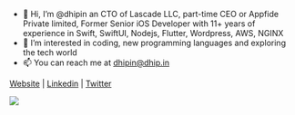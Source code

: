 - 👋 Hi, I’m @dhipin an CTO of Lascade LLC, part-time CEO or Appfide Private limited, Former Senior iOS Developer with 11+ years of experience in Swift, SwiftUI, Nodejs, Flutter, Wordpress, AWS, NGINX
- 👀 I’m interested in coding, new programming languages and exploring the tech world
- 📫 You can reach me at dhipin@dhip.in

<a href="https://dhip.in/">Website</a> | <a href="https://www.linkedin.com/in/dhipindas">Linkedin</a> | <a href="https://twitter.com/dhipindas">Twitter</a>
</p>

<p>
  <img align="center" src="https://github-readme-streak-stats.herokuapp.com?user=dhipin&theme=dark&hide_border=true&stroke=00000000" />
</p>
